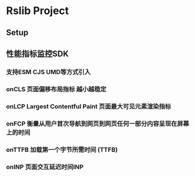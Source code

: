 # Rslib Project

## Setup
## 性能指标监控SDK
### 支持ESM CJS UMD等方式引入

### onCLS 页面偏移布局指标 越小越稳定
### onLCP Largest Contentful Paint 页面最大可见元素渲染指标 
### onFCP 衡量从用户首次导航到网页到网页任何一部分内容呈现在屏幕上的时间
### onTTFB 加载第一个字节所需时间 (TTFB) 
### onINP 页面交互延迟时间INP 